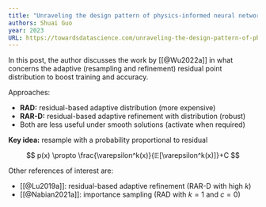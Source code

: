 ```yaml
---
title: "Unraveling the design pattern of physics-informed neural networks: Series 01"
authors: Shuai Guo
year: 2023
URL: https://towardsdatascience.com/unraveling-the-design-pattern-of-physics-informed-neural-networks-series-01-8190df459527
---
```


In this post, the author discusses the work by [[@Wu2022a]] in what concerns the adaptive (resampling and refinement) residual point distribution to boost training and accuracy.

Approaches:
- **RAD:** residual-based adaptive distribution (more expensive)
- **RAR-D:** residual-based adaptive refinement with distribution (robust)
- Both are less useful under smooth solutions (activate when required)

**Key idea:**  resample with a probability proportional to residual

$$
p(x) \propto \frac{\varepsilon^k(x)}{𝔼[\varepsilon^k(x)]}+C
$$

Other references of interest are:

- [[@Lu2019a]]: residual-based adaptive refinement (RAR-D with high $k$)
- [[@Nabian2021a]]: importance sampling (RAD with $k=1$ and $c=0$)
